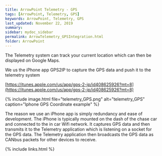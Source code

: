 ```yaml
---
title: ArrowPoint Telemetry - GPS
tags: [ArrowPoint, Telemetry, GPS]
keywords: ArrowPoint, Telemetry, GPS
last_updated: November 22, 2019
summary:
sidebar: mydoc_sidebar
permalink: ArrowTelemetry_GPSIntegration.html
folder: ArrowPoint
---
```


The Telemetry system can track your current location which can then be displayed on Google Maps.

We us the iPhone app GPS2IP to capture the GPS data and push it to the telemetry system

[https://itunes.apple.com/us/app/gps-2-ip/id408625926?mt=8](https://itunes.apple.com/us/app/gps-2-ip/id408625926?mt=8)

{% include image.html file="telemetry_GPS.png" alt="telemetry_GPS" caption="Iphone GPS Coordinate example" %}


The reason we use an iPhone app is simply redundancy and ease of development. The iPhone is typically mounted on the dash of the chase car and connected to the in car Wifi network. It captures GPS data and then transmits it to the Telemetry application which is listening on a socket for the GPS data. The Telemetry application then broadcasts the GPS data as CANbus packets for other devices to receive.

{% include links.html %}
